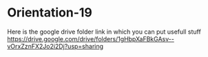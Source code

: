 # Orientation-19
Here is the google drive folder link in which you can put usefull stuff
https://drive.google.com/drive/folders/1gHbpXaFBkGAsv--vOrxZznFX2Jo2i2Dj?usp=sharing
